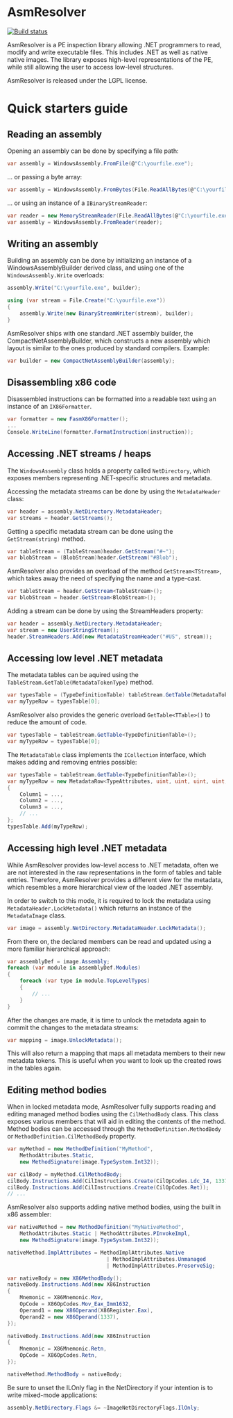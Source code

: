 # AsmResolver

[![Build status](https://ci.appveyor.com/api/projects/status/32r7s2skrgm9ubva?svg=true)](https://ci.appveyor.com/project/Washi1337/asmresolver)

AsmResolver is a PE inspection library allowing .NET programmers to read, modify and write executable files. This includes .NET as well as native native images. The library exposes high-level representations of the PE, while still allowing the user to access low-level structures.


AsmResolver is released under the LGPL license.

# Quick starters guide

## Reading an assembly

Opening an assembly can be done by specifying a file path:
```csharp
var assembly = WindowsAssembly.FromFile(@"C:\yourfile.exe");
```

... or passing a byte array:

```csharp
var assembly = WindowsAssembly.FromBytes(File.ReadAllBytes(@"C:\yourfile.exe"));
```

... or using an instance of a `IBinaryStreamReader`:

```csharp
var reader = new MemoryStreamReader(File.ReadAllBytes(@"C:\yourfile.exe"));
var assembly = WindowsAssembly.FromReader(reader);
```

## Writing an assembly

Building an assembly can be done by initializing an instance of a WindowsAssemblyBuilder derived class, and using one of the `WindowsAssembly.Write` overloads:

```csharp
assembly.Write("C:\yourfile.exe", builder);
```

```csharp
using (var stream = File.Create("C:\yourfile.exe"))
{
    assembly.Write(new BinaryStreamWriter(stream), builder);
}
```

AsmResolver ships with one standard .NET assembly builder, the CompactNetAssemblyBuilder, which constructs a new assembly which layout is similar to the ones produced by standard compilers. Example:

```csharp
var builder = new CompactNetAssemblyBuilder(assembly);
```

## Disassembling x86 code

Disassembled instructions can be formatted into a readable text using an instance of an `IX86Formatter`.

```csharp
var formatter = new FasmX86Formatter();
...
Console.WriteLine(formatter.FormatInstruction(instruction));
```

## Accessing .NET streams / heaps

The `WindowsAssembly` class holds a property called `NetDirectory`, which exposes members representing .NET-specific structures and metadata.

Accessing the metadata streams can be done by using the `MetadataHeader` class:

```csharp
var header = assembly.NetDirectory.MetadataHeader;
var streams = header.GetStreams();
```

Getting a specific metadata stream can be done using the `GetStream(string)` method.
```csharp
var tableStream = (TableStream)header.GetStream("#~");
var blobStream = (BlobStream)header.GetStream("#Blob");
```
AsmResolver also provides an overload of the method `GetStream<TStream>`, which takes away the need of specifying the name and a type-cast.
```csharp
var tableStream = header.GetStream<TableStream>();
var blobStream = header.GetStream<BlobStream>();
```
Adding a stream can be done by using the StreamHeaders property:
```csharp
var header = assembly.NetDirectory.MetadataHeader;
var stream = new UserStringStream();
header.StreamHeaders.Add(new MetadataStreamHeader("#US", stream));
```

## Accessing low level .NET metadata

The metadata tables can be aquired using the `TableStream.GetTable(MetadataTokenType)` method.

```csharp
var typesTable = (TypeDefinitionTable) tableStream.GetTable(MetadataTokenType.Type);
var myTypeRow = typesTable[0];
```

AsmResolver also provides the generic overload `GetTable<TTable>()` to reduce the amount of code.
```csharp
var typesTable = tableStream.GetTable<TypeDefinitionTable>();
var myTypeRow = typesTable[0];
```

The `MetadataTable` class implements the `ICollection` interface, which makes adding and removing entries possible:
```csharp
var typesTable = tableStream.GetTable<TypeDefinitionTable>();
var myTypeRow = new MetadataRow<TypeAttributes, uint, uint, uint, uint, uint>
{
    Column1 = ...,
    Column2 = ...,
    Column3 = ...,
    // ...
};
typesTable.Add(myTypeRow);
```

## Accessing high level .NET metadata

While AsmResolver provides low-level access to .NET metadata, often we are not interested in the raw representations in the form of tables and table entries. Therefore, AsmResolver provides a different view for the metadata, which resembles a more hierarchical view of the loaded .NET assembly.

In order to switch to this mode, it is required to lock the metadata using  `MetadataHeader.LockMetadata()` which returns an instance of the `MetadataImage` class.

```csharp
var image = assembly.NetDirectory.MetadataHeader.LockMetadata();
```

From there on, the declared members can be read and updated using a more familiar hierarchical approach:

```csharp
var assemblyDef = image.Assembly;
foreach (var module in assemblyDef.Modules)
{
    foreach (var type in module.TopLevelTypes)
    {
        // ...
    }
}
```

After the changes are made, it is time to unlock the metadata again to commit the changes to the metadata streams:

```csharp
var mapping = image.UnlockMetadata();
```

This will also return a mapping that maps all metadata members to their new metadata tokens. This is useful when you want to look up the created rows in the tables again.

## Editing method bodies

When in locked metadata mode, AsmResolver fully supports reading and editing managed method bodies using the `CilMethodBody` class. This class exposes various members that will aid in editing the contents of the method. Method bodies can be accessed through the `MethodDefinition.MethodBody` or `MethodDefinition.CilMethodBody` property.

```csharp
var myMethod = new MethodDefinition("MyMethod",
    MethodAttributes.Static, 
    new MethodSignature(image.TypeSystem.Int32));

var cilBody = myMethod.CilMethodBody;
cilBody.Instructions.Add(CilInstructions.Create(CilOpCodes.Ldc_I4, 1337));
cilBody.Instructions.Add(CilInstructions.Create(CilOpCodes.Ret));
// ...
```

AsmResolver also supports adding native method bodies, using the built in x86 assembler:

```csharp
var nativeMethod = new MethodDefinition("MyNativeMethod", 
    MethodAttributes.Static | MethodAttributes.PInvokeImpl, 
    new MethodSignature(image.TypeSystem.Int32));

nativeMethod.ImplAttributes = MethodImplAttributes.Native
                                | MethodImplAttributes.Unmanaged
                                | MethodImplAttributes.PreserveSig;

var nativeBody = new X86MethodBody();
nativeBody.Instructions.Add(new X86Instruction
{
    Mnemonic = X86Mnemonic.Mov,
    OpCode = X86OpCodes.Mov_Eax_Imm1632,
    Operand1 = new X86Operand(X86Register.Eax),
    Operand2 = new X86Operand(1337),
});

nativeBody.Instructions.Add(new X86Instruction
{
    Mnemonic = X86Mnemonic.Retn,
    OpCode = X86OpCodes.Retn,
});

nativeMethod.MethodBody = nativeBody;
```

Be sure to unset the ILOnly flag in the NetDirectory if your intention is to write mixed-mode applications:

```csharp
assembly.NetDirectory.Flags &= ~ImageNetDirectoryFlags.IlOnly;
```